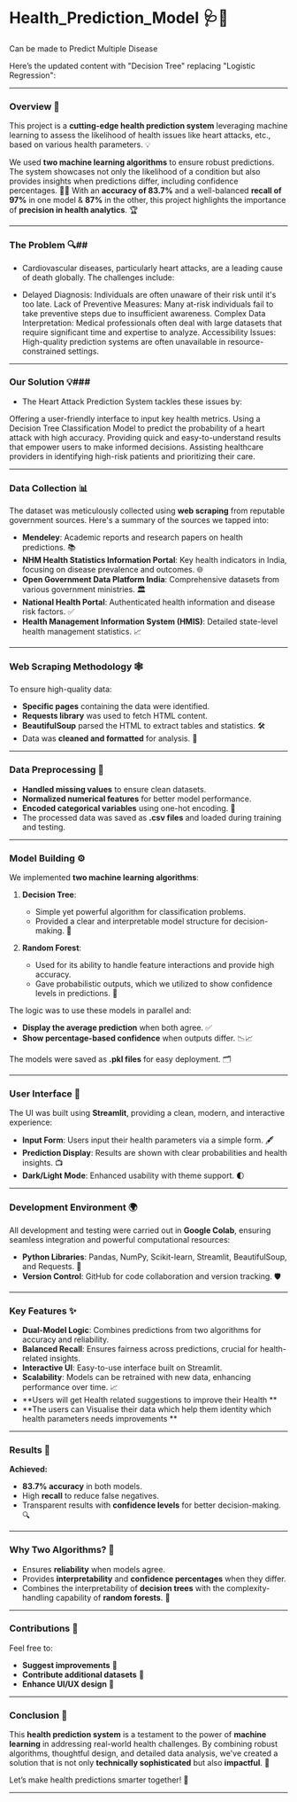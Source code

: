 # Health_Prediction_Model  🩺🤖
Can be made to  Predict Multiple Disease 

Here’s the updated content with "Decision Tree" replacing "Logistic Regression":

---

### **Overview 🌟**  

This project is a **cutting-edge health prediction system** leveraging machine learning to assess the likelihood of health issues like heart attacks, etc., based on various health parameters. 💡  

We used **two machine learning algorithms** to ensure robust predictions. The system showcases not only the likelihood of a condition but also provides insights when predictions differ, including confidence percentages. 🧠✨ With an **accuracy of 83.7%** and a well-balanced **recall of 97%** in one model & **87%** in the other, this project highlights the importance of **precision in health analytics**. 🏆  

---

### The Problem 🔍##
- Cardiovascular diseases, particularly heart attacks, are a leading cause of death globally. The challenges include:

- Delayed Diagnosis: Individuals are often unaware of their risk until it's too late.
Lack of Preventive Measures: Many at-risk individuals fail to take preventive steps due to insufficient awareness.
Complex Data Interpretation: Medical professionals often deal with large datasets that require significant time and expertise to analyze.
Accessibility Issues: High-quality prediction systems are often unavailable in resource-constrained settings.
---
### Our Solution 💡###
- The Heart Attack Prediction System tackles these issues by:

Offering a user-friendly interface to input key health metrics.
Using a Decision Tree Classification Model to predict the probability of a heart attack with high accuracy.
Providing quick and easy-to-understand results that empower users to make informed decisions.
Assisting healthcare providers in identifying high-risk patients and prioritizing their care.

---
### **Data Collection 📊**  

The dataset was meticulously collected using **web scraping** from reputable government sources. Here's a summary of the sources we tapped into:  

- **Mendeley**: Academic reports and research papers on health predictions. 📚  
- **NHM Health Statistics Information Portal**: Key health indicators in India, focusing on disease prevalence and outcomes. 🌐  
- **Open Government Data Platform India**: Comprehensive datasets from various government ministries. 🏛️  
- **National Health Portal**: Authenticated health information and disease risk factors. ✅  
- **Health Management Information System (HMIS)**: Detailed state-level health management statistics. 📈  

---

### **Web Scraping Methodology 🕸️**  

To ensure high-quality data:  

- **Specific pages** containing the data were identified.  
- **Requests library** was used to fetch HTML content.  
- **BeautifulSoup** parsed the HTML to extract tables and statistics. 🛠️  
- Data was **cleaned and formatted** for analysis. 🧹  

---

### **Data Preprocessing 🧪**  

- **Handled missing values** to ensure clean datasets.  
- **Normalized numerical features** for better model performance.  
- **Encoded categorical variables** using one-hot encoding. 🔢  
- The processed data was saved as **.csv files** and loaded during training and testing.  

---

### **Model Building ⚙️**  

We implemented **two machine learning algorithms**:  

1. **Decision Tree**:  
   - Simple yet powerful algorithm for classification problems.  
   - Provided a clear and interpretable model structure for decision-making. 🌳  

2. **Random Forest**:  
   - Used for its ability to handle feature interactions and provide high accuracy.  
   - Gave probabilistic outputs, which we utilized to show confidence levels in predictions. 🌲  

The logic was to use these models in parallel and:  
- **Display the average prediction** when both agree. ✅  
- **Show percentage-based confidence** when outputs differ. 📉📈  

The models were saved as **.pkl files** for easy deployment. 🗂️  

---

### **User Interface 🚀**  

The UI was built using **Streamlit**, providing a clean, modern, and interactive experience:  

- **Input Form**: Users input their health parameters via a simple form. 🖋️  
- **Prediction Display**: Results are shown with clear probabilities and health insights. 📺  
- **Dark/Light Mode**: Enhanced usability with theme support. 🌓  

---

### **Development Environment 🌍**  

All development and testing were carried out in **Google Colab**, ensuring seamless integration and powerful computational resources:  

- **Python Libraries**: Pandas, NumPy, Scikit-learn, Streamlit, BeautifulSoup, and Requests. 🐍  
- **Version Control**: GitHub for code collaboration and version tracking. 🛡️  

---

### **Key Features ✨**  

- **Dual-Model Logic**: Combines predictions from two algorithms for accuracy and reliability.  
- **Balanced Recall**: Ensures fairness across predictions, crucial for health-related insights.  
- **Interactive UI**: Easy-to-use interface built on Streamlit.  
- **Scalability**: Models can be retrained with new data, enhancing performance over time. 📈
- **Users will get Health related suggestions to improve their Health **
- **The users can Visualise their data which help them identity which health parameters needs improvements **

---

### **Results 🎯**  

**Achieved:**  
- **83.7% accuracy** in both models.  
- High **recall** to reduce false negatives.  
- Transparent results with **confidence levels** for better decision-making. 🔍  

---

### **Why Two Algorithms? 🤔**  

- Ensures **reliability** when models agree.  
- Provides **interpretability** and **confidence percentages** when they differ.  
- Combines the interpretability of **decision trees** with the complexity-handling capability of **random forests**. 🏅  

---

### **Contributions 🤝**  

Feel free to:  
- **Suggest improvements** 🌱  
- **Contribute additional datasets** 📂  
- **Enhance UI/UX design** 🎨  

---

### **Conclusion 🏁**  

This **health prediction system** is a testament to the power of **machine learning** in addressing real-world health challenges. By combining robust algorithms, thoughtful design, and detailed data analysis, we've created a solution that is not only **technically sophisticated** but also **impactful**. 🌟  

Let’s make health predictions smarter together! 🚀  

---






